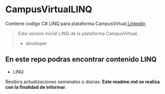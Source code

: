 # CampusVirtualLINQ
Contiene codigo C# LINQ para plataforma CampusVirtual[ Linkedin ](https://www.linkedin.com/in/pedro-jose-castro-colon "Perfil profesional")
> Esta version inicial LINQ de la plataforma CampusVirtual.
> - developer

## En este repo podras encontrar contenido LINQ
* LINQ


Resibira actualizaciones semanales o diarias: **Este readme.md se realiza con la finalidad de informar**.

